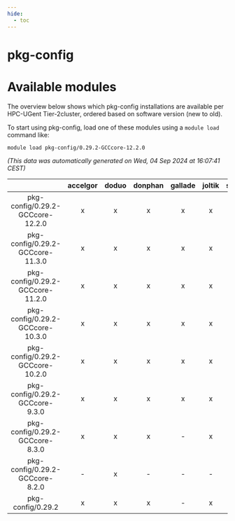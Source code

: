 ```yaml
---
hide:
  - toc
---
```


pkg-config
==========

# Available modules


The overview below shows which pkg-config installations are available per HPC-UGent Tier-2cluster, ordered based on software version (new to old).

To start using pkg-config, load one of these modules using a `module load` command like:

```shell
module load pkg-config/0.29.2-GCCcore-12.2.0
```

*(This data was automatically generated on Wed, 04 Sep 2024 at 16:07:41 CEST)*  

| |accelgor|doduo|donphan|gallade|joltik|shinx|skitty|
| :---: | :---: | :---: | :---: | :---: | :---: | :---: | :---: |
|pkg-config/0.29.2-GCCcore-12.2.0|x|x|x|x|x|-|x|
|pkg-config/0.29.2-GCCcore-11.3.0|x|x|x|x|x|x|x|
|pkg-config/0.29.2-GCCcore-11.2.0|x|x|x|x|x|x|x|
|pkg-config/0.29.2-GCCcore-10.3.0|x|x|x|x|x|-|x|
|pkg-config/0.29.2-GCCcore-10.2.0|x|x|x|x|x|-|x|
|pkg-config/0.29.2-GCCcore-9.3.0|x|x|x|x|x|-|x|
|pkg-config/0.29.2-GCCcore-8.3.0|x|x|x|-|x|-|x|
|pkg-config/0.29.2-GCCcore-8.2.0|-|x|-|-|-|-|-|
|pkg-config/0.29.2|x|x|x|-|x|-|x|
